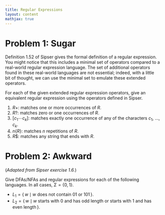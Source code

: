 ```yaml
---
title: Regular Expressions
layout: content
mathjax: true
---
```


# Problem 1: Sugar

Definition 1.52 of Sipser gives the formal definition of a regular expression.
You might notice that this includes a minimal set of operators compared to a real-world regular expression language.
The set of additional operators found in these real-world languages are not essential; indeed, with a little bit of thought, we can use the minimal set to emulate these extended operators.

For each of the given extended regular expression operators, give an equivalent regular expression using the operators defined in Sipser.

1.  $R+$: matches one or more occurrences of $R$.
2.  $R?$: matches zero or one occurrences of $R$.
3.  $[c_1 \cdots c_k]$: matches exactly one occurrence of any of the characters $c_1$, ..., $c_k$.
4.  $n\{R\}$: matches $n$ repetitions of $R$.
5.  $R\$$: matches any string that ends with $R$.

# Problem 2: Awkward

(*Adapted from Sipser exercise 1.6.*)

Give DFAs/NFAs and regular expressions for each of the following
languages. In all cases, $\Sigma = \{ 0, 1 \}$.

+   $L_1 = \{\, w \mid \text{$w$ does not contain $01$ or $101$} \,\}$.
+   $L_2 = \{\, w \mid \text{$w$ starts with $0$ and has odd length or starts with $1$ and has even length} \,\}$.
